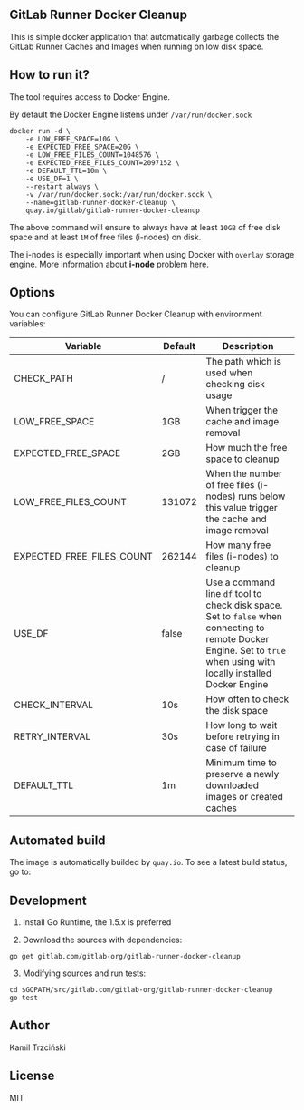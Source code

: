 ## GitLab Runner Docker Cleanup

This is simple docker application that automatically garbage collects the GitLab Runner Caches and Images when running on low disk space.

## How to run it?

The tool requires access to Docker Engine.

By default the Docker Engine listens under `/var/run/docker.sock`

```
docker run -d \
    -e LOW_FREE_SPACE=10G \
    -e EXPECTED_FREE_SPACE=20G \
    -e LOW_FREE_FILES_COUNT=1048576 \
    -e EXPECTED_FREE_FILES_COUNT=2097152 \
    -e DEFAULT_TTL=10m \
    -e USE_DF=1 \
    --restart always \
    -v /var/run/docker.sock:/var/run/docker.sock \
    --name=gitlab-runner-docker-cleanup \
    quay.io/gitlab/gitlab-runner-docker-cleanup
```

The above command will ensure to always have at least `10GB` of free disk space and at least `1M` of free files (i-nodes) on disk.

The i-nodes is especially important when using Docker with `overlay` storage engine.
More information about **i-node** problem [here](http://blog.cloud66.com/docker-with-overlayfs-first-impression/).

## Options

You can configure GitLab Runner Docker Cleanup with environment variables:

| Variable | Default | Description |
| -------- | ------- | ----------- |
| CHECK_PATH                | /     | The path which is used when checking disk usage |
| LOW_FREE_SPACE            | 1GB   | When trigger the cache and image removal |
| EXPECTED_FREE_SPACE       | 2GB   | How much the free space to cleanup |
| LOW_FREE_FILES_COUNT      | 131072| When the number of free files (i-nodes) runs below this value trigger the cache and image removal |
| EXPECTED_FREE_FILES_COUNT | 262144| How many free files (i-nodes) to cleanup |
| USE_DF                    | false | Use a command line `df` tool to check disk space. Set to `false` when connecting to remote Docker Engine. Set to `true` when using with locally installed Docker Engine |
| CHECK_INTERVAL            | 10s   | How often to check the disk space |
| RETRY_INTERVAL            | 30s   | How long to wait before retrying in case of failure |
| DEFAULT_TTL               | 1m    | Minimum time to preserve a newly downloaded images or created caches |

## Automated build

The image is automatically builded by `quay.io`.
To see a latest build status, go to: 

## Development

1. Install Go Runtime, the 1.5.x is preferred

2. Download the sources with dependencies:

```
go get gitlab.com/gitlab-org/gitlab-runner-docker-cleanup
```

3. Modifying sources and run tests:

```
cd $GOPATH/src/gitlab.com/gitlab-org/gitlab-runner-docker-cleanup
go test
````

## Author

Kamil Trzciński

## License

MIT

